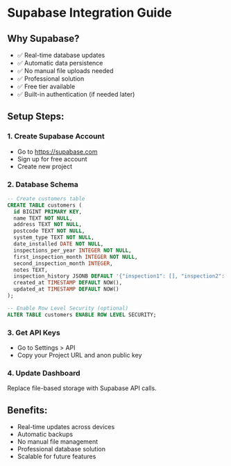 # Supabase Integration Guide

## Why Supabase?
- ✅ Real-time database updates
- ✅ Automatic data persistence
- ✅ No manual file uploads needed
- ✅ Professional solution
- ✅ Free tier available
- ✅ Built-in authentication (if needed later)

## Setup Steps:

### 1. Create Supabase Account
- Go to https://supabase.com
- Sign up for free account
- Create new project

### 2. Database Schema
```sql
-- Create customers table
CREATE TABLE customers (
  id BIGINT PRIMARY KEY,
  name TEXT NOT NULL,
  address TEXT NOT NULL,
  postcode TEXT NOT NULL,
  system_type TEXT NOT NULL,
  date_installed DATE NOT NULL,
  inspections_per_year INTEGER NOT NULL,
  first_inspection_month INTEGER NOT NULL,
  second_inspection_month INTEGER,
  notes TEXT,
  inspection_history JSONB DEFAULT '{"inspection1": [], "inspection2": []}',
  created_at TIMESTAMP DEFAULT NOW(),
  updated_at TIMESTAMP DEFAULT NOW()
);

-- Enable Row Level Security (optional)
ALTER TABLE customers ENABLE ROW LEVEL SECURITY;
```

### 3. Get API Keys
- Go to Settings > API
- Copy your Project URL and anon public key

### 4. Update Dashboard
Replace file-based storage with Supabase API calls.

## Benefits:
- Real-time updates across devices
- Automatic backups
- No manual file management
- Professional database solution
- Scalable for future features

